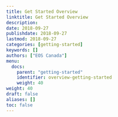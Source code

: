 ```yaml
---
title: Get Started Overview
linktitle: Get Started Overview
description:
date: 2018-09-27
publishdate: 2018-09-27
lastmod: 2018-09-27
categories: [getting-started]
keywords: []
authors: ["EOS Canada"]
menu:
  docs:
    parent: "getting-started"
    identifier: overview-getting-started
    weight: 40
weight: 40
draft: false
aliases: []
toc: false
---
```


